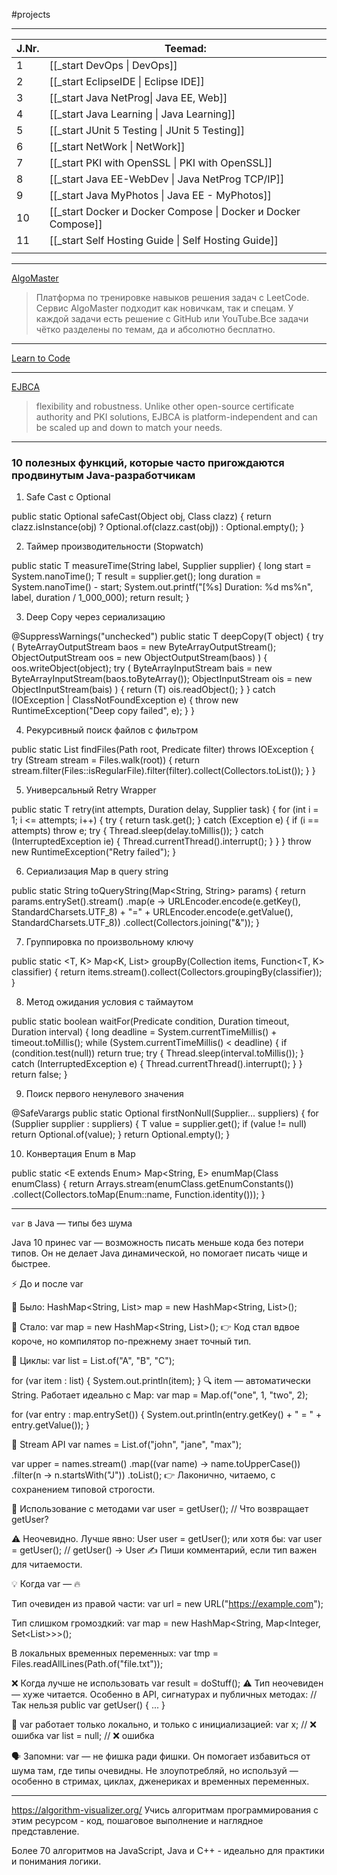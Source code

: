 #projects 

---

| J.Nr. | Teemad:                                                       |
| ----- | ------------------------------------------------------------- |
| 1     | [[_start DevOps \| DevOps]]                                   |
| 2     | [[_start EclipseIDE \| Eclipse IDE]]                          |
| 3     | [[_start Java NetProg\| Java EE, Web]]                        |
| 4     | [[_start Java Learning \| Java Learning]]                     |
| 5     | [[_start JUnit 5 Testing \| JUnit 5 Testing]]                 |
| 6     | [[_start NetWork \| NetWork]]                                 |
| 7     | [[_start PKI with OpenSSL \| PKI with OpenSSL]]               |
| 8     | [[_start Java EE-WebDev \| Java NetProg TCP/IP]]              |
| 9     | [[_start Java MyPhotos \| Java EE - MyPhotos]]                |
| 10    | [[_start Docker и Docker Compose \| Docker и Docker Compose]] |
| 11    | [[_start Self Hosting Guide \| Self Hosting Guide]]           |
|       |                                                               |


---
[AlgoMaster](https://algomaster.io)
>Платформа по тренировке навыков решения задач с LeetCode. Сервис AlgoMaster подходит как новичкам, так и спецам. У каждой задачи есть решение с GitHub или YouTube.Все задачи чётко разделены по темам, да и абсолютно бесплатно.

---
[Learn to Code](https://www.w3schools.com)

---
[EJBCA](https://www.ejbca.org/about/)
>flexibility and robustness. Unlike other open-source certificate authority and PKI solutions, EJBCA is platform-independent and can be scaled up and down to match your needs.

---



### 10 полезных функций, которые часто пригождаются продвинутым Java-разработчикам


1. Safe Cast с Optional


public static <T> Optional<T> safeCast(Object obj, Class<T> clazz) {
    return clazz.isInstance(obj) ? Optional.of(clazz.cast(obj)) : Optional.empty();
}



2. Таймер производительности (Stopwatch)


public static <T> T measureTime(String label, Supplier<T> supplier) {
    long start = System.nanoTime();
    T result = supplier.get();
    long duration = System.nanoTime() - start;
    System.out.printf("[%s] Duration: %d ms%n", label, duration / 1_000_000);
    return result;
}



3. Deep Copy через сериализацию


@SuppressWarnings("unchecked")
public static <T extends Serializable> T deepCopy(T object) {
    try (
        ByteArrayOutputStream baos = new ByteArrayOutputStream();
        ObjectOutputStream oos = new ObjectOutputStream(baos)
    ) {
        oos.writeObject(object);
        try (
            ByteArrayInputStream bais = new ByteArrayInputStream(baos.toByteArray());
            ObjectInputStream ois = new ObjectInputStream(bais)
        ) {
            return (T) ois.readObject();
        }
    } catch (IOException | ClassNotFoundException e) {
        throw new RuntimeException("Deep copy failed", e);
    }
}



4. Рекурсивный поиск файлов с фильтром


public static List<Path> findFiles(Path root, Predicate<Path> filter) throws IOException {
    try (Stream<Path> stream = Files.walk(root)) {
        return stream.filter(Files::isRegularFile).filter(filter).collect(Collectors.toList());
    }
}



5. Универсальный Retry Wrapper


public static <T> T retry(int attempts, Duration delay, Supplier<T> task) {
    for (int i = 1; i <= attempts; i++) {
        try {
            return task.get();
        } catch (Exception e) {
            if (i == attempts) throw e;
            try { Thread.sleep(delay.toMillis()); } catch (InterruptedException ie) { Thread.currentThread().interrupt(); }
        }
    }
    throw new RuntimeException("Retry failed");
}



6. Сериализация Map в query string


public static String toQueryString(Map<String, String> params) {
    return params.entrySet().stream()
        .map(e -> URLEncoder.encode(e.getKey(), StandardCharsets.UTF_8) + "=" +
                  URLEncoder.encode(e.getValue(), StandardCharsets.UTF_8))
        .collect(Collectors.joining("&"));
}



7. Группировка по произвольному ключу


public static <T, K> Map<K, List<T>> groupBy(Collection<T> items, Function<T, K> classifier) {
    return items.stream().collect(Collectors.groupingBy(classifier));
}



8. Метод ожидания условия с таймаутом


public static boolean waitFor(Predicate<Void> condition, Duration timeout, Duration interval) {
    long deadline = System.currentTimeMillis() + timeout.toMillis();
    while (System.currentTimeMillis() < deadline) {
        if (condition.test(null)) return true;
        try { Thread.sleep(interval.toMillis()); } catch (InterruptedException e) { Thread.currentThread().interrupt(); }
    }
    return false;
}



9. Поиск первого ненулевого значения


@SafeVarargs
public static <T> Optional<T> firstNonNull(Supplier<T>... suppliers) {
    for (Supplier<T> supplier : suppliers) {
        T value = supplier.get();
        if (value != null) return Optional.of(value);
    }
    return Optional.empty();
}



10. Конвертация Enum в Map


public static <E extends Enum<E>> Map<String, E> enumMap(Class<E> enumClass) {
    return Arrays.stream(enumClass.getEnumConstants())
                 .collect(Collectors.toMap(Enum::name, Function.identity()));
}




----

 `var` в Java — типы без шума

Java 10 принес var — возможность писать меньше кода без потери типов. Он не делает Java динамической, но помогает писать чище и быстрее.

⚡️ До и после var

📌 Было:
HashMap<String, List<Integer>> map = new HashMap<String, List<Integer>>();

📌 Стало:
var map = new HashMap<String, List<Integer>>();
👉 Код стал вдвое короче, но компилятор по-прежнему знает точный тип.


🔁 Циклы:
var list = List.of("A", "B", "C");

for (var item : list) {
    System.out.println(item);
}
🔍 item — автоматически String. Работает идеально с Map:
var map = Map.of("one", 1, "two", 2);

for (var entry : map.entrySet()) {
    System.out.println(entry.getKey() + " = " + entry.getValue());
}

🔄 Stream API
var names = List.of("john", "jane", "max");

var upper = names.stream()
    .map((var name) -> name.toUpperCase())
    .filter(n -> n.startsWith("J"))
    .toList();
👉 Лаконично, читаемо, с сохранением типовой строгости.

🧪 Использование с методами
var user = getUser(); // Что возвращает getUser?

⚠️ Неочевидно. Лучше явно:
User user = getUser();
или хотя бы:
var user = getUser(); // getUser() → User
✍️ Пиши комментарий, если тип важен для читаемости.

💡 Когда var — 🔥

 Тип очевиден из правой части:
  var url = new URL("https://example.com");
  

Тип слишком громоздкий:
  var map = new HashMap<String, Map<Integer, Set<List<String>>>>();
  

В локальных временных переменных:
  var tmp = Files.readAllLines(Path.of("file.txt"));
  

❌ Когда лучше не использовать
var result = doStuff();
⚠️ Тип неочевиден — хуже читается. Особенно в API, сигнатурах и публичных методах:
// Так нельзя
public var getUser() { ... }

📛 var работает только локально, и только с инициализацией:
var x;           // ❌ ошибка
var list = null; // ❌ ошибка


🗣️ Запомни: var — не фишка ради фишки. Он помогает избавиться от шума там, где типы очевидны. Не злоупотребляй, но используй — особенно в стримах, циклах, дженериках и временных переменных.


------



https://algorithm-visualizer.org/
Учись алгоритмам программирования с этим ресурсом - код, пошаговое выполнение и наглядное представление.

Более 70 алгоритмов на JavaScript, Java и C++ - идеально для практики и понимания логики.
